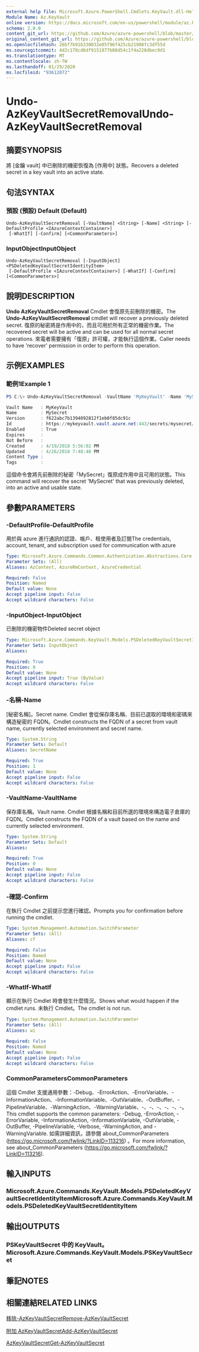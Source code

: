 ```yaml
---
external help file: Microsoft.Azure.PowerShell.Cmdlets.KeyVault.dll-Help.xml
Module Name: Az.KeyVault
online version: https://docs.microsoft.com/en-us/powershell/module/az.keyvault/undo-azkeyvaultsecretremoval
schema: 2.0.0
content_git_url: https://github.com/Azure/azure-powershell/blob/master/src/KeyVault/KeyVault/help/Undo-AzKeyVaultSecretRemoval.md
original_content_git_url: https://github.com/Azure/azure-powershell/blob/master/src/KeyVault/KeyVault/help/Undo-AzKeyVaultSecretRemoval.md
ms.openlocfilehash: 26bf7b91b330032e05f96f425cb21908fc3df55d
ms.sourcegitcommit: 4d2c178cd6df9151877b08d54c1f4a228dbec9d1
ms.translationtype: MT
ms.contentlocale: zh-TW
ms.lasthandoff: 01/29/2020
ms.locfileid: "93612072"
---
```

# <span data-ttu-id="eb172-101">Undo-AzKeyVaultSecretRemoval</span><span class="sxs-lookup"><span data-stu-id="eb172-101">Undo-AzKeyVaultSecretRemoval</span></span>

## <span data-ttu-id="eb172-102">摘要</span><span class="sxs-lookup"><span data-stu-id="eb172-102">SYNOPSIS</span></span>
<span data-ttu-id="eb172-103">將 [金鑰 vault] 中已刪除的機密恢復為 [作用中] 狀態。</span><span class="sxs-lookup"><span data-stu-id="eb172-103">Recovers a deleted secret in a key vault into an active state.</span></span>

## <span data-ttu-id="eb172-104">句法</span><span class="sxs-lookup"><span data-stu-id="eb172-104">SYNTAX</span></span>

### <span data-ttu-id="eb172-105">預設 (預設) </span><span class="sxs-lookup"><span data-stu-id="eb172-105">Default (Default)</span></span>
```
Undo-AzKeyVaultSecretRemoval [-VaultName] <String> [-Name] <String> [-DefaultProfile <IAzureContextContainer>]
 [-WhatIf] [-Confirm] [<CommonParameters>]
```

### <span data-ttu-id="eb172-106">InputObject</span><span class="sxs-lookup"><span data-stu-id="eb172-106">InputObject</span></span>
```
Undo-AzKeyVaultSecretRemoval [-InputObject] <PSDeletedKeyVaultSecretIdentityItem>
 [-DefaultProfile <IAzureContextContainer>] [-WhatIf] [-Confirm] [<CommonParameters>]
```

## <span data-ttu-id="eb172-107">說明</span><span class="sxs-lookup"><span data-stu-id="eb172-107">DESCRIPTION</span></span>
<span data-ttu-id="eb172-108">**Undo AzKeyVaultSecretRemoval** Cmdlet 會復原先前刪除的機密。</span><span class="sxs-lookup"><span data-stu-id="eb172-108">The **Undo-AzKeyVaultSecretRemoval** cmdlet will recover a previously deleted secret.</span></span>
<span data-ttu-id="eb172-109">復原的秘密將是作用中的，而且可用於所有正常的機密作業。</span><span class="sxs-lookup"><span data-stu-id="eb172-109">The recovered secret will be active and can be used for all normal secret operations.</span></span>
<span data-ttu-id="eb172-110">來電者需要擁有「復原」許可權，才能執行這個作業。</span><span class="sxs-lookup"><span data-stu-id="eb172-110">Caller needs to have 'recover' permission in order to perform this operation.</span></span>

## <span data-ttu-id="eb172-111">示例</span><span class="sxs-lookup"><span data-stu-id="eb172-111">EXAMPLES</span></span>

### <span data-ttu-id="eb172-112">範例1</span><span class="sxs-lookup"><span data-stu-id="eb172-112">Example 1</span></span>
```powershell
PS C:\> Undo-AzKeyVaultSecretRemoval -VaultName 'MyKeyVault' -Name 'MySecret'

Vault Name   : MyKeyVault
Name         : MySecret
Version      : f622abc7b1394092812f1eb0f85dc91c
Id           : https://mykeyvault.vault.azure.net:443/secrets/mysecret/f622abc7b1394092812f1eb0f85dc91c
Enabled      : True
Expires      :
Not Before   :
Created      : 4/19/2018 5:56:02 PM
Updated      : 4/26/2018 7:48:40 PM
Content Type :
Tags         :
```

<span data-ttu-id="eb172-113">這個命令會將先前刪除的秘密「MySecret」復原成作用中且可用的狀態。</span><span class="sxs-lookup"><span data-stu-id="eb172-113">This command will recover the secret 'MySecret' that was previously deleted, into an active and usable state.</span></span>

## <span data-ttu-id="eb172-114">參數</span><span class="sxs-lookup"><span data-stu-id="eb172-114">PARAMETERS</span></span>

### <span data-ttu-id="eb172-115">-DefaultProfile</span><span class="sxs-lookup"><span data-stu-id="eb172-115">-DefaultProfile</span></span>
<span data-ttu-id="eb172-116">用於與 azure 進行通訊的認證、帳戶、租使用者及訂閱</span><span class="sxs-lookup"><span data-stu-id="eb172-116">The credentials, account, tenant, and subscription used for communication with azure</span></span>

```yaml
Type: Microsoft.Azure.Commands.Common.Authentication.Abstractions.Core.IAzureContextContainer
Parameter Sets: (All)
Aliases: AzContext, AzureRmContext, AzureCredential

Required: False
Position: Named
Default value: None
Accept pipeline input: False
Accept wildcard characters: False
```

### <span data-ttu-id="eb172-117">-InputObject</span><span class="sxs-lookup"><span data-stu-id="eb172-117">-InputObject</span></span>
<span data-ttu-id="eb172-118">已刪除的機密物件</span><span class="sxs-lookup"><span data-stu-id="eb172-118">Deleted secret object</span></span>

```yaml
Type: Microsoft.Azure.Commands.KeyVault.Models.PSDeletedKeyVaultSecretIdentityItem
Parameter Sets: InputObject
Aliases:

Required: True
Position: 0
Default value: None
Accept pipeline input: True (ByValue)
Accept wildcard characters: False
```

### <span data-ttu-id="eb172-119">-名稱</span><span class="sxs-lookup"><span data-stu-id="eb172-119">-Name</span></span>
<span data-ttu-id="eb172-120">[秘密名稱]。</span><span class="sxs-lookup"><span data-stu-id="eb172-120">Secret name.</span></span>
<span data-ttu-id="eb172-121">Cmdlet 會從保存庫名稱、目前已選取的環境和密碼來構造秘密的 FQDN。</span><span class="sxs-lookup"><span data-stu-id="eb172-121">Cmdlet constructs the FQDN of a secret from vault name, currently selected environment and secret name.</span></span>

```yaml
Type: System.String
Parameter Sets: Default
Aliases: SecretName

Required: True
Position: 1
Default value: None
Accept pipeline input: False
Accept wildcard characters: False
```

### <span data-ttu-id="eb172-122">-VaultName</span><span class="sxs-lookup"><span data-stu-id="eb172-122">-VaultName</span></span>
<span data-ttu-id="eb172-123">保存庫名稱。</span><span class="sxs-lookup"><span data-stu-id="eb172-123">Vault name.</span></span>
<span data-ttu-id="eb172-124">Cmdlet 根據名稱和目前所選的環境來構造電子倉庫的 FQDN。</span><span class="sxs-lookup"><span data-stu-id="eb172-124">Cmdlet constructs the FQDN of a vault based on the name and currently selected environment.</span></span>

```yaml
Type: System.String
Parameter Sets: Default
Aliases:

Required: True
Position: 0
Default value: None
Accept pipeline input: False
Accept wildcard characters: False
```

### <span data-ttu-id="eb172-125">-確認</span><span class="sxs-lookup"><span data-stu-id="eb172-125">-Confirm</span></span>
<span data-ttu-id="eb172-126">在執行 Cmdlet 之前提示您進行確認。</span><span class="sxs-lookup"><span data-stu-id="eb172-126">Prompts you for confirmation before running the cmdlet.</span></span>

```yaml
Type: System.Management.Automation.SwitchParameter
Parameter Sets: (All)
Aliases: cf

Required: False
Position: Named
Default value: None
Accept pipeline input: False
Accept wildcard characters: False
```

### <span data-ttu-id="eb172-127">-WhatIf</span><span class="sxs-lookup"><span data-stu-id="eb172-127">-WhatIf</span></span>
<span data-ttu-id="eb172-128">顯示在執行 Cmdlet 時會發生什麼情況。</span><span class="sxs-lookup"><span data-stu-id="eb172-128">Shows what would happen if the cmdlet runs.</span></span>
<span data-ttu-id="eb172-129">未執行 Cmdlet。</span><span class="sxs-lookup"><span data-stu-id="eb172-129">The cmdlet is not run.</span></span>

```yaml
Type: System.Management.Automation.SwitchParameter
Parameter Sets: (All)
Aliases: wi

Required: False
Position: Named
Default value: None
Accept pipeline input: False
Accept wildcard characters: False
```

### <span data-ttu-id="eb172-130">CommonParameters</span><span class="sxs-lookup"><span data-stu-id="eb172-130">CommonParameters</span></span>
<span data-ttu-id="eb172-131">這個 Cmdlet 支援通用參數：-Debug、-ErrorAction、-ErrorVariable、-InformationAction、-InformationVariable、-OutVariable、-OutBuffer、-PipelineVariable、-WarningAction、-WarningVariable、-、-、-、-、-、-。</span><span class="sxs-lookup"><span data-stu-id="eb172-131">This cmdlet supports the common parameters: -Debug, -ErrorAction, -ErrorVariable, -InformationAction, -InformationVariable, -OutVariable, -OutBuffer, -PipelineVariable, -Verbose, -WarningAction, and -WarningVariable.</span></span> <span data-ttu-id="eb172-132">如需詳細資訊，請參閱 about_CommonParameters (https://go.microsoft.com/fwlink/?LinkID=113216) 。</span><span class="sxs-lookup"><span data-stu-id="eb172-132">For more information, see about_CommonParameters (https://go.microsoft.com/fwlink/?LinkID=113216).</span></span>

## <span data-ttu-id="eb172-133">輸入</span><span class="sxs-lookup"><span data-stu-id="eb172-133">INPUTS</span></span>

### <span data-ttu-id="eb172-134">Microsoft.Azure.Commands.KeyVault.Models.PSDeletedKeyVaultSecretIdentityItem</span><span class="sxs-lookup"><span data-stu-id="eb172-134">Microsoft.Azure.Commands.KeyVault.Models.PSDeletedKeyVaultSecretIdentityItem</span></span>

## <span data-ttu-id="eb172-135">輸出</span><span class="sxs-lookup"><span data-stu-id="eb172-135">OUTPUTS</span></span>

### <span data-ttu-id="eb172-136">PSKeyVaultSecret 中的 KeyVault。</span><span class="sxs-lookup"><span data-stu-id="eb172-136">Microsoft.Azure.Commands.KeyVault.Models.PSKeyVaultSecret</span></span>

## <span data-ttu-id="eb172-137">筆記</span><span class="sxs-lookup"><span data-stu-id="eb172-137">NOTES</span></span>

## <span data-ttu-id="eb172-138">相關連結</span><span class="sxs-lookup"><span data-stu-id="eb172-138">RELATED LINKS</span></span>

[<span data-ttu-id="eb172-139">移除-AzKeyVaultSecret</span><span class="sxs-lookup"><span data-stu-id="eb172-139">Remove-AzKeyVaultSecret</span></span>](./Remove-AzKeyVaultSecret.md)

[<span data-ttu-id="eb172-140">附加 AzKeyVaultSecret</span><span class="sxs-lookup"><span data-stu-id="eb172-140">Add-AzKeyVaultSecret</span></span>](./Add-AzKeyVaultSecret.md)

[<span data-ttu-id="eb172-141">AzKeyVaultSecret</span><span class="sxs-lookup"><span data-stu-id="eb172-141">Get-AzKeyVaultSecret</span></span>](./Get-AzKeyVaultSecret.md)
